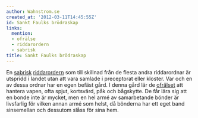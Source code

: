 ```yaml
---
author: Wahnstrom.se
created_at: '2012-03-11T14:45:55Z'
id: Sankt Faulks brödraskap
links:
  mention:
  - ofrälse
  - riddarordern
  - sabrisk
title: Sankt Faulks brödraskap
---
```


En [sabrisk][] [riddarordern] som till skillnad från de flesta andra riddarordnar är utspridd i
landet utan att vara samlade i preceptorat eller kloster. Var och en av dessa ordnar har en egen
befäst gård. I denna gård lär de [ofrälset] att hantera vapen, ofta spjut, kortsvärd, påk och
bågskytte. De får lära sig att en bonde inte är mycket, men en hel armé av samarbetande bönder är
livsfarlig för vilken annan armé som helst, då bönderna har ett eget band sinsemellan och dessutom
slåss för sina hem.

  [sabrisk]: sabrisk
  [riddarordern]: riddarordern
  [ofrälset]: ofrälse
